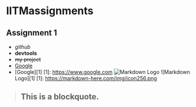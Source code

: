 # IITMassignments
## Assignment 1
- *github*
- __devtools__
- ~~my project~~
- [Google](https://www.google.com)
- [Google][1]
[1]: https://www.google.com
![Markdown Logo](https://markdown-here.com/img/icon256.png)
![Markdown Logo][1]
[1]: https://markdown-here.com/img/icon256.png
> This is a blockquote.
> ---
